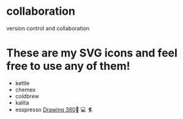 # collaboration
version control and collaboration


These are my SVG icons and feel free to use any of them!
========================================================

* kettle
* chemex
* coldbrew
* kalita
* esspresso
[Drawing 380](http://i6.cims.nyu.edu/~wp503/380/index.html):art: :computer: :surfer:
